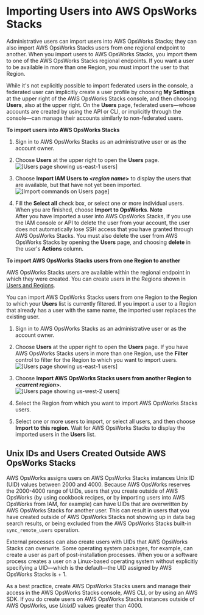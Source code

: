 # Importing Users into AWS OpsWorks Stacks<a name="opsworks-security-users-manage-import"></a>

Administrative users can import users into AWS OpsWorks Stacks; they can also import AWS OpsWorks Stacks users from one regional endpoint to another\. When you import users to AWS OpsWorks Stacks, you import them to one of the AWS OpsWorks Stacks regional endpoints\. If you want a user to be available in more than one Region, you must import the user to that Region\.

While it's not explicitly possible to import federated users in the console, a federated user can implicitly create a user profile by choosing **My Settings** at the upper right of the AWS OpsWorks Stacks console, and then choosing **Users**, also at the upper right\. On the **Users** page, federated users—whose accounts are created by using the API or CLI, or implicitly through the console—can manage their accounts similarly to non\-federated users\.

**To import users into AWS OpsWorks Stacks**

1. Sign in to AWS OpsWorks Stacks as an administrative user or as the account owner\.

1. Choose **Users** at the upper right to open the **Users** page\.  
![\[Users page showing us-east-1 users\]](http://docs.aws.amazon.com/opsworks/latest/userguide/images/permissions_users_page.png)

1. Choose **Import IAM Users to <*region name*>** to display the users that are available, but that have not yet been imported\.  
![\[Import commands on Users page\]](http://docs.aws.amazon.com/opsworks/latest/userguide/images/permissions_import.png)

1. Fill the **Select all** check box, or select one or more individual users\. When you are finished, choose **Import to OpsWorks**\.
**Note**  
After you have imported a user into AWS OpsWorks Stacks, if you use the IAM console or API to delete the user from your account, the user does not automatically lose SSH access that you have granted through AWS OpsWorks Stacks\. You must also delete the user from AWS OpsWorks Stacks by opening the **Users** page, and choosing **delete** in the user's **Actions** column\.

**To import AWS OpsWorks Stacks users from one Region to another**

AWS OpsWorks Stacks users are available within the regional endpoint in which they were created\. You can create users in the Regions shown in [Users and Regions](opsworks-security-users-manage.md#UsersandRegions)\.

You can import AWS OpsWorks Stacks users from one Region to the Region to which your **Users** list is currently filtered\. If you import a user to a Region that already has a user with the same name, the imported user replaces the existing user\.

1. Sign in to AWS OpsWorks Stacks as an administrative user or as the account owner\.

1. Choose **Users** at the upper right to open the **Users** page\. If you have AWS OpsWorks Stacks users in more than one Region, use the **Filter** control to filter for the Region to which you want to import users\.  
![\[Users page showing us-east-1 users\]](http://docs.aws.amazon.com/opsworks/latest/userguide/images/permissions_users_page.png)

1. Choose **Import AWS OpsWorks Stacks users from another Region to <*current region*>**\.  
![\[Users page showing us-west-2 users\]](http://docs.aws.amazon.com/opsworks/latest/userguide/images/permissions_import_otherregion.png)

1. Select the Region from which you want to import AWS OpsWorks Stacks users\.

1. Select one or more users to import, or select all users, and then choose **Import to this region**\. Wait for AWS OpsWorks Stacks to display the imported users in the **Users** list\.

## Unix IDs and Users Created Outside AWS OpsWorks Stacks<a name="w2ab1c14c61c13c33c15c15"></a>

AWS OpsWorks assigns users on AWS OpsWorks Stacks instances Unix ID \(UID\) values between 2000 and 4000\. Because AWS OpsWorks reserves the 2000\-4000 range of UIDs, users that you create outside of AWS OpsWorks \(by using cookbook recipes, or by importing users into AWS OpsWorks from IAM, for example\) can have UIDs that are overwritten by AWS OpsWorks Stacks for another user\. This can result in users that you have created outside of AWS OpsWorks Stacks not showing up in data bag search results, or being excluded from the AWS OpsWorks Stacks built\-in `sync_remote_users` operation\.

External processes can also create users with UIDs that AWS OpsWorks Stacks can overwrite\. Some operating system packages, for example, can create a user as part of post\-installation processes\. When you or a software process creates a user on a Linux\-based operating system without explicitly specifying a UID—which is the default—the UID assigned by AWS OpsWorks Stacks is *<highest existing AWS OpsWorks UID>* \+ 1\.

As a best practice, create AWS OpsWorks Stacks users and manage their access in the AWS OpsWorks Stacks console, AWS CLI, or by using an AWS SDK\. If you do create users on AWS OpsWorks Stacks instances outside of AWS OpsWorks, use *UnixID* values greater than 4000\.